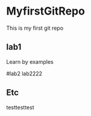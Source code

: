 # MyfirstGitRepo
This is my first git repo

## lab1
Learn by examples

#lab2
lab2222


## Etc
testtesttest
